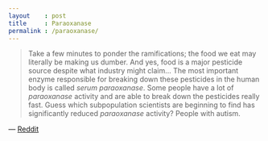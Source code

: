 ```yaml
---
layout    : post
title     : Paraoxanase
permalink : /paraoxanase/
---
```


> Take a few minutes to ponder the ramifications; the food we eat may literally
> be making us dumber. And yes, food is a major pesticide source despite what
> industry might claim... The most important enzyme responsible for
> breaking down these pesticides in the human body is called *serum
> paraoxanase*. Some people have a lot of *paraoxanase* activity and are able to
> break down the pesticides really fast. Guess which subpopulation scientists
> are beginning to find has significantly reduced *paraoxanase* activity?
> People with autism.

&mdash; [Reddit](https://www.reddit.com/r/worldnews/comments/4ckbod/hundreds_of_thousands_of_leaked_emails_reveal/d1j0gyj)
